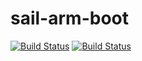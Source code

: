 # sail-arm-boot

[![Build Status](https://svr-rems-build.cl.cam.ac.uk/job/sail2/badge/icon)](https://svr-rems-build.cl.cam.ac.uk/job/sail2)
[![Build Status](https://svr-rems-build.cl.cam.ac.uk/job/sail2/badge/icon)](https://svr-rems-build.cl.cam.ac.uk/job/sail2/)
